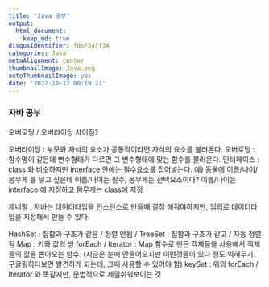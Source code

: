 ```yaml
---
title: "Java 공부"
output:
  html_document:
    keep_md: true
disqusIdentifier: fdsF34ff34
categories: Java
metaAlignment: center
thumbnailImage: Java.png
autoThumbnailImage: yes
date: '2022-10-12 00:19:21'
---
```


### 자바 공부

오버로딩 / 오버라이딩 차이점? 
<!-- excerpt -->
오버라이딩 : 부모와 자식의 요소가 공통적이라면 자식의 요소를 불러온다.
오버로딩 : 함수명이 같은데 변수형태가 다르면 그 변수형태에 맞는 함수를 불러온다.
인터페이스 : class 와 비슷하지만 interface 안에는 필수요소를 집어넣는다.
예) 동물에 이름/나이/몸무게 를 넣고 싶은데 이름/나이는 필수, 몸무게는 선택요소이다?
이름/나이는 interface 에 지정하고 몸무게는 class에 지정

제네럴 : 자바는 데이터타입을 인스턴스로 만들때 결정 해줘야하지만,
임의로 데이터타입을 지정해서 만들 수 있다.

HashSet : 집합과 구조가 같음 / 정렬 안됨 /
TreeSet : 집합과 구조가 같고 / 자동 정렬됨
Map : 키와 값의 쌍
forEach / Iterator : Map 함수로 만든 객체들을 사용해서 객체들의 값을 뽑아오는 함수.
(지금은 눈에 안들어오지만 이런것들이 있다 정도 익혀두기. 구글링하다보면
발견하게 되는데, 그때 사용할 수 있어야 함)
keySet : 위의 forEach / Iterator 와 똑같지만, 문법적으로 제일쉬워보이는 것